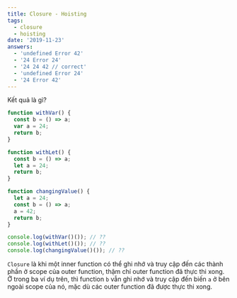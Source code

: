 ```yaml
---
title: Closure - Hoisting
tags:
  - closure
  - hoisting
date: '2019-11-23'
answers:
  - 'undefined Error 42'
  - '24 Error 24'
  - '24 24 42 // correct'
  - 'undefined Error 24'
  - '24 Error 42'
---
```


Kết quả là gì?

```javascript
function withVar() {
  const b = () => a;
  var a = 24;
  return b;
}

function withLet() {
  const b = () => a;
  let a = 24;
  return b;
}

function changingValue() {
  let a = 24;
  const b = () => a;
  a = 42;
  return b;
}

console.log(withVar()()); // ??
console.log(withLet()()); // ??
console.log(changingValue()()); // ??
```

<!-- explanation -->

`Closure` là khi một inner function có thể ghi nhớ và truy cập đến các thành phần ở scope của outer function, thậm chí outer function đã thực thi xong. Ở trong ba ví dụ trên, thì function `b` vẫn ghi nhớ và truy cập đến biến `a` ở bên ngoài scope của nó, mặc dù các outer function đã được thực thi xong.

